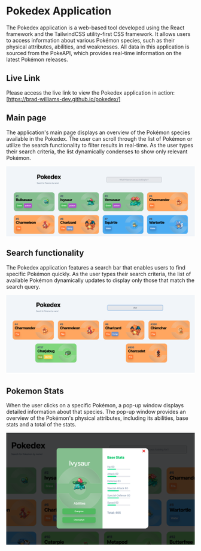 # Pokedex Application

The Pokedex application is a web-based tool developed using the React framework and the TailwindCSS utility-first CSS framework. It allows users to access information about various Pokémon species, such as their physical attributes, abilities, and weaknesses. All data in this application is sourced from the PokeAPI, which provides real-time information on the latest Pokémon releases.

## Live Link

Please access the live link to view the Pokedex application in action: [https://brad-williams-dev.github.io/pokedex/]

## Main page

The application's main page displays an overview of the Pokémon species available in the Pokedex. The user can scroll through the list of Pokémon or utilize the search functionality to filter results in real-time. As the user types their search criteria, the list dynamically condenses to show only relevant Pokémon.

![Main page](https://github.com/Brad-Williams-Dev/pokedex/blob/main/public/screenshots/Screenshot%202023-02-24%20at%2011.21.57%20AM.png?raw=true)

## Search functionality

The Pokedex application features a search bar that enables users to find specific Pokémon quickly. As the user types their search criteria, the list of available Pokémon dynamically updates to display only those that match the search query.

![Main page](https://github.com/Brad-Williams-Dev/pokedex/blob/main/public/screenshots/Screenshot%202023-02-24%20at%2011.22.19%20AM.png?raw=true)

## Pokemon Stats

When the user clicks on a specific Pokémon, a pop-up window displays detailed information about that species. The pop-up window provides an overview of the Pokémon's physical attributes, including its abilities, base stats and a total of the stats.

![Main page](https://github.com/Brad-Williams-Dev/pokedex/blob/main/public/screenshots/Screenshot%202023-02-24%20at%2011.22.32%20AM.png?raw=true)
